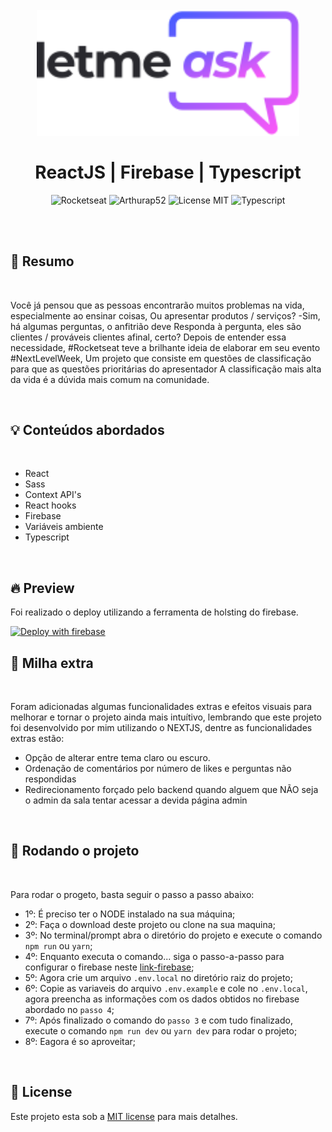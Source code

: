 <br />
<br />
<h1 align="center">
  <img alt="letmeask" src=".github/assets/logo.svg" width="420px" /> 
  <br />
  <br />
  ReactJS | Firebase | Typescript
</h1>

<p align="center">
  <img alt="Rocketseat" src="https://img.shields.io/badge/Created%20by%3A-Rocketseat-%236D5CCD" />
  <img alt="Arthurap52" src="https://img.shields.io/badge/Developed%20by%3A-Arthurap52-%23DD3B3F" />
  <img alt="License MIT" src="https://img.shields.io/badge/License-MIT-%2398C611" />
  <img alt="Typescript" src="https://img.shields.io/badge/Main%20lenguage-Typescript-%232F74C0" /> <br />
</p> 
<br />
<br />

## :bookmark: Resumo
<br />

Você já pensou que as pessoas encontrarão muitos problemas na vida, especialmente ao ensinar coisas, Ou apresentar produtos / serviços? 
-Sim, há algumas perguntas, o anfitrião deve Responda à pergunta, eles são clientes / prováveis clientes afinal, certo? Depois de entender essa necessidade, #Rocketseat teve a brilhante ideia de elaborar em seu evento #NextLevelWeek, Um projeto que consiste em questões de classificação para que as questões prioritárias do apresentador A classificação mais alta da vida é a dúvida mais comum na comunidade.


<br />

## :bulb: Conteúdos abordados
<br />

- React
- Sass
- Context API's
- React hooks
- Firebase
- Variáveis ambiente
- Typescript

<br />

## 🔥 Preview
Foi realizado o deploy utilizando a ferramenta de holsting do firebase.

[![Deploy with firebase](https://vercel.com/button)](https://letmeask-260c4.firebaseapp.com)

## :rocket: Milha extra
<br />

Foram adicionadas algumas funcionalidades extras e efeitos visuais para melhorar e tornar o projeto 
ainda mais intuítivo, lembrando que este projeto foi desenvolvido por mim utilizando o NEXTJS, 
dentre as funcionalidades extras estão:

- Opção de alterar entre tema claro ou escuro.
- Ordenação de comentários por número de likes e perguntas não respondidas
- Redirecionamento forçado pelo backend quando alguem que NÃO seja o admin da sala tentar acessar a devida página admin


<br />

## :wrench: Rodando o projeto
<br />

Para rodar o progeto, basta seguir o passo a passo abaixo:

- 1º: É preciso ter o NODE instalado na sua máquina;
- 2º: Faça o download deste projeto ou clone na sua maquina;
- 3º: No terminal/prompt abra o diretório do projeto e execute o comando `npm run` ou `yarn`;
- 4º: Enquanto executa o comando... siga o passo-a-passo para configurar o firebase neste [link-firebase](https://github.com/Arthurap52/NLWtogether-letmeask/tree/main/.github/firebase);
- 5º: Agora crie um arquivo `.env.local` no diretório raiz do projeto;
- 6º: Copie as variaveis do arquivo `.env.example` e cole no `.env.local`, agora preencha as informações com os dados obtidos no firebase abordado no `passo 4`;
- 7º: Após finalizado o comando do `passo 3` e com tudo finalizado, execute o comando `npm run dev` ou `yarn dev` para rodar o projeto;
- 8º: Eagora é so aproveitar;

<br />

## :memo: License

Este projeto esta sob a [MIT license](LICENSE) para mais detalhes.
<br />
<br />

